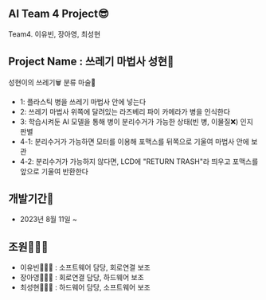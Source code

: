 ## AI Team 4 Project😎
Team4. 이유빈, 장아영, 최성현

## Project Name : 쓰레기 마법사 성현🧙
성현이의 쓰레기🗑 분류 마술🎩

- 1: 플라스틱 병을 쓰레기 마법사 안에 넣는다
- 2: 쓰레기 마법사 위쪽에 달려있는 라즈베리 파이 카메라가 병을 인식한다
- 3: 학습시켜둔 AI 모델을 통해 병이 분리수거가 가능한 상태(빈 병, 이물질❌) 인지 판별
- 4-1: 분리수거가 가능하면 모터를 이용해 포맥스를 뒤쪽으로 기울여 마법사 안에 보관
- 4-2: 분리수거가 가능하지 않다면, LCD에 "RETURN TRASH"라 띄우고 포맥스를 앞으로 기울여 반환한다

## 개발기간📅
- 2023년 8월 11일 ~

## 조원👩‍👩‍👦
- 이유빈👩🏻‍🎓 : 소프트웨어 담당, 회로연결 보조
- 장아영👩🏻‍🎓 : 회로연결 담당, 하드웨어 보조
- 최성현👨🏻‍🎓 : 하드웨어 담당, 소프트웨어 보조



 

